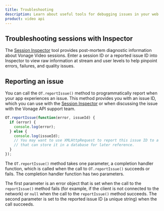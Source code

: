 ```yaml
---
title: Troubleshooting
description: Learn about useful tools for debugging issues in your web application. Use our Inspector tool, as well as methods to send yourself session information for further investigation.
product: video api
---
```


## Troubleshooting sessions with Inspector

The [Session Inspector](/video/developer-tools/inspector) tool provides post-mortem diagnostic information about Vonage Video sessions. Enter a session ID or a reported issue ID into Inspector to view raw information at stream and user levels to help pinpoint errors, failures, and quality issues.


<!-- OPT-TODO: ## Reproducing issues with Vonage Video Playground

[Playground](https://tokbox.com/developer/tools/playground/) uses the OpenTok.js SDK to access the Vonage Video platform and helps you recreate issues experienced in deployment.

For details, see the [Playground documentation](/developer/tools/playground_doc/). -->

## Reporting an issue

You can call the `OT.reportIssue()` method to programmatically report when your app experiences an issue. This method provides you with an issue ID, which you can use with the [Session Inspector](/video/developer-tools/inspector) or when discussing the issue with the Vonage API support team.

```js
OT.reportIssue(function(error, issueId) {
  if (error) {
    console.log(error);
  } else {
    console.log(issueId);
    // You may want to use XMLHttpRequest to report this issue ID to a server
    // that can store it in a database for later reference.
  }
});
```

The `OT.reportIssue()` method takes one parameter, a completion handler function, which is called when the call to `OT.reportIssue()` succeeds or fails. The completion handler function has two parameters.

The first parameter is an error object that is set when the call to the `reportIssue()` method fails (for example, if the client is not connected to the network) or `null` when the call to the `reportIssue()` method succeeds. The second parameter is set to the reported issue ID (a unique string) when the call succeeds.
